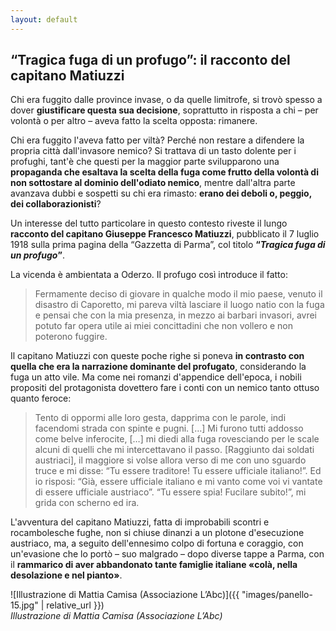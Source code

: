 ```yaml
---
layout: default
---
```


## “Tragica fuga di un profugo”: il racconto del capitano Matiuzzi

Chi era fuggito dalle province invase, o da quelle limitrofe, si trovò spesso a dover **giustificare questa sua decisione**, soprattutto in risposta a chi – per volontà o per altro – aveva fatto la scelta opposta: rimanere.

Chi era fuggito l'aveva fatto per viltà? Perché non restare a difendere la propria città dall'invasore nemico? Si trattava di un tasto dolente per i profughi, tant'è che questi per la maggior parte svilupparono una **propaganda che esaltava la scelta della fuga come frutto della volontà di non sottostare al dominio dell'odiato nemico**, mentre dall'altra parte avanzava dubbi e sospetti su chi era rimasto: **erano dei deboli o, peggio, dei collaborazionisti**?

Un interesse del tutto particolare in questo contesto riveste il lungo **racconto del capitano Giuseppe Francesco Matiuzzi**, pubblicato il 7 luglio 1918 sulla prima pagina della “Gazzetta di Parma”, col titolo **“*Tragica fuga di un profugo*”**. 

La vicenda è ambientata a Oderzo. Il profugo così introduce il fatto:

> Fermamente deciso di giovare in qualche modo il mio paese, venuto il disastro di Caporetto, mi pareva viltà lasciare il luogo natio con la fuga e pensai che con la mia presenza, in mezzo ai barbari invasori, avrei potuto far opera utile ai miei concittadini che non vollero e non poterono fuggire.

Il capitano Matiuzzi con queste poche righe si poneva **in contrasto con quella che era la narrazione dominante del profugato**, considerando la fuga un atto vile. Ma come nei romanzi d'appendice dell'epoca, i nobili propositi del protagonista dovettero fare i conti con un nemico tanto ottuso quanto feroce:

> Tento di oppormi alle loro gesta, dapprima con le parole, indi facendomi strada con spinte e pugni. […] Mi furono tutti addosso come belve inferocite, […] mi diedi alla fuga rovesciando per le scale alcuni di quelli che mi intercettavano il passo. [Raggiunto dai soldati austriaci], il maggiore si volse allora verso di me con uno sguardo truce e mi disse: “Tu essere traditore! Tu essere ufficiale italiano!”. Ed io risposi: “Già, essere ufficiale italiano e mi vanto come voi vi vantate di essere ufficiale austriaco”. “Tu essere spia! Fucilare subito!”, mi grida con scherno ed ira.

L'avventura del capitano Matiuzzi, fatta di improbabili scontri e rocambolesche fughe, non si chiuse dinanzi a un plotone d'esecuzione austriaco, ma, a seguito dell'ennesimo colpo di fortuna e coraggio, con un'evasione che lo portò – suo malgrado – dopo diverse tappe a Parma, con il **rammarico di aver abbandonato tante famiglie italiane «colà, nella desolazione e nel pianto»**.

![Illustrazione di Mattia Camisa (Associazione L’Abc)]({{ "images/panello-15.jpg" | relative_url }})  
*Illustrazione di Mattia Camisa (Associazione L’Abc)*
